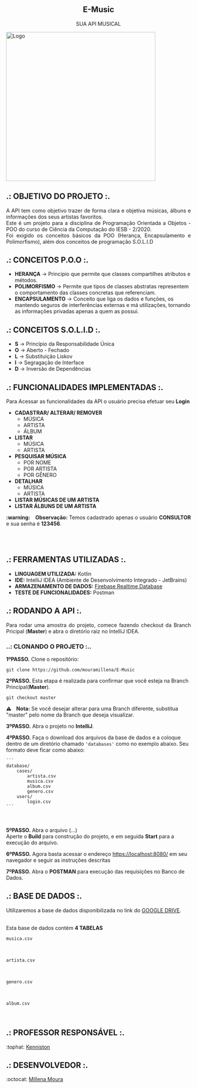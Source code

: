 <h2 align="center"> E-Music </h2> 
<p align="center"> SUA API MUSICAL </p>
   <img width="407"  alt="Logo" src="">
</div>

## .: OBJETIVO DO PROJETO :.

<p align="justify"> A API tem como objetivo trazer de forma clara e objetiva músicas, álbuns e informações dos seus artistas favoritos.
   <br> Este é um projeto para a disciplina de Programação Orientada a Objetos - POO do curso de Ciência da Computação do IESB - 2/2020.
   <br> Foi exigido os conceitos básicos da POO (Herança, Encapsulamento e Polimorfismo), além dos conceitos de programação S.O.L.I.D </p>

## .: CONCEITOS P.O.O :.
<p align="justify">
<ul>  
   <li><b>HERANÇA</b> -> Princípio que permite que classes compartilhes atributos e métodos. </li>
   <li><b>POLIMORFISMO</b> -> Permite que tipos de classes abstratas representem o comportamento das classes concretas que referenciam.</li>
   <li><b>ENCAPSULAMENTO</b> -> Conceito que liga os dados e funções, os mantendo seguros de interferências externas e má utilizações, tornando as informações privadas apenas a quem as possui.</li>
</ul>
</p>

## .: CONCEITOS S.O.L.I.D :.
<p align="justify">
<ul>  
   <li><b>S</b> -> Princípio da Responsabilidade Única </li>
   <li><b>O</b> -> Aberto - Fechado </li>
   <li><b>L</b> -> Substituição Liskov </li>
   <li><b>I</b> -> Segragação de Interface </li>
   <li><b>D</b> -> Inversão de Dependências</li>  
</ul>
</p>

## .: FUNCIONALIDADES IMPLEMENTADAS :.
<p align="justify">Para Acessar as funcionalidades da API o usuário precisa efetuar seu <b>Login</b> </p>

<p align="justify">
<ul>
   <li><b>CADASTRAR/ ALTERAR/ REMOVER</b>     
    <ul>
      <li>MÚSICA</li>
      <li>ARTISTA</li>
      <li>ÁLBUM</li>
    </ul> </li>   
   
  <li><b>LISTAR</b>      
    <ul>
      <li>MÚSICA</li>
      <li>ARTISTA</li>
    </ul> </li> 
    
   <li><b>PESQUISAR MÚSICA</b>      
    <ul>
     <li>POR NOME</li>
     <li>POR ARTISTA</li>
     <li>POR GÊNERO</li>
    </ul> </li>
    
   <li><b>DETALHAR</b>      
    <ul>
      <li>MÚSICA</li>
      <li>ARTISTA</li>
    </ul> </li> 
     
  <li><b>LISTAR MÚSICAS DE UM ARTISTA</b></li>
  <li><b>LISTAR ÁLBUNS DE UM ARTISTA</b></li>

</ul>
</p>

<p align="justify"><b> :warning: &nbsp;&nbsp; Observação:</b> Temos cadastrado apenas o usuário <b>CONSULTOR</b> e sua senha é <b>123456</b>.</p>
<br><br>

## .: FERRAMENTAS UTILIZADAS :.
<ul>
   <li><b>LINGUAGEM UTILIZADA:</b> Kotlin </li>
   <li><b>IDE:</b> IntelliJ IDEA (Ambiente de Desenvolvimento Integrado - JetBrains) </li>
   <li><b>ARMAZENAMENTO DE DADOS:</b> <a href="https://firebase.google.com/"> Firebase Realtime Database </a> </li> 
   <li><b>TESTE DE FUNCIONALIDADES:</b> Postman </li>
</ul>

## .: RODANDO A API :. 
<p align="justify"> Para rodar uma amostra do projeto, comece fazendo checkout da Branch Pricipal (<b>Master</b>) e abra o diretório raiz no IntelliJ IDEA.</p>

### ..: CLONANDO O PROJETO :..

<b>1ºPASSO.</b> Clone o repositório:

```
git clone https://github.com/mouramillena/E-Music
```

<b>2ºPASSO.</b> Esta etapa é realizada para confirmar que você esteja na Branch Principal(<b>Master</b>). 

```
git checkout master
```

<b> :warning: &nbsp;&nbsp; Nota:</b> Se você desejar alterar para uma Branch diferente, substitua "master" pelo nome da Branch que deseja visualizar.
<br>

<b>3ºPASSO.</b> Abra o projeto no <b>IntelliJ</b>.

<b>4ºPASSO.</b> Faça o download dos arquivos da base de dados e a coloque dentro de um diretório chamado `'databases'` como no exemplo abaixo.
Seu formato deve ficar como abaixo:

    ```
    database/
        cases/
            artista.csv
            musica.csv
            album.csv
			genero.csv
        users/
            login.csv  
    ```

<br><br>
<b>5ºPASSO.</b> Abra o arquivo (...) 
<br>Aperte o <b>Build</b> para construção do projeto, e em seguida <b>Start</b> para a execução do arquivo.
<br>

<b>6ºPASSO.</b> Agora basta acessar o endereço [https://localhost:8080/](https://localhost:8080/) em seu navegador e seguir as 
instruções descritas

<b>7ºPASSO.</b> Abra o <b>POSTMAN</b> para execução das requisições no Banco de Dados.
<br>

## .: BASE DE DADOS :.
<p align="justify"> Utilizaremos a base de dados disponibilizada no link do <a href="">GOOGLE DRIVE</a>.</p>

<br> Esta base de dados contém <b>4 TABELAS</b>
```
musica.csv
```
<br>

```
artista.csv
```
<br>

```
genero.csv
```
<br>

```
album.csv
```
<br>

## .: PROFESSOR RESPONSÁVEL :.
<p align="justify"> :tophat: <a href="https://github.com/kenniston"> Kenniston </a> </p>

## .: DESENVOLVEDOR :.
<p align="justify"> :octocat: <a href="https://github.com/mouramillena"> Millena Moura </a> </p>
